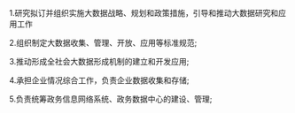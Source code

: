 1.研究拟订并组织实施大数据战略、规划和政策措施，引导和推动大数据研究和应用工作

2.组织制定大数据收集、管理、开放、应用等标准规范;

3.推动形成全社会大数据形成机制的建立和开发应用;

4.承担企业情况综合工作，负责企业数据收集和存储;

5.负责统筹政务信息网络系统、政务数据中心的建设、管理;